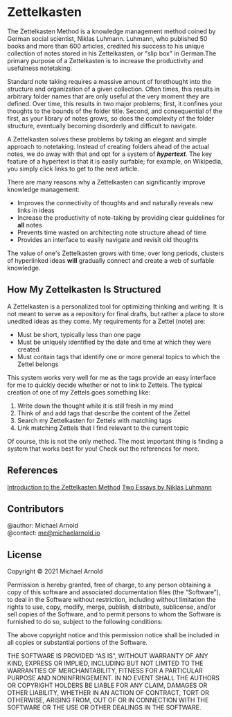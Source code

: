 # Zettelkasten
The Zettelkasten Method is a knowledge management method coined by German social
scientist, Niklas Luhmann. Luhmann, who published 50 books and more than 600
articles, credited his success to his unique collection of notes stored in his
Zettelkasten, or "slip box" in German.The primary purpose of a Zettelkasten is
to increase the productivity and usefulness notetaking.

Standard note taking requires a massive amount of forethought into the structure
and organization of a given collection. Often times, this results in arbitrary
folder names that are only useful at the very moment they are defined. Over time,
this results in two major problems; first, it confines your thoughts to
the bounds of the folder title. Second, and consequential of the first, as your
library of notes grows, so does the complexity of the folder structure,
eventually becoming disorderly and difficult to navigate.

A Zettelkasten solves these problems by taking an elegant and simple approach to
notetaking. Instead of creating folders ahead of the actual notes, we do away
with that and opt for a system of ***hypertext***. The key feature of a
hypertext is that it is easily surfable; for example, on Wikipedia, you simply
click links to get to the next article.

There are many reasons why a Zettelkasten can significantly improve knowledge
management:

* Improves the connectivity of thoughts and and naturally reveals new links in
ideas
* Increase the productivity of note-taking by providing clear guidelines for
**all** notes
* Prevents time wasted on architecting note structure ahead of time
* Provides an interface to easily navigate and revisit old thoughts

The value of one's Zettelkasten grows with time; over long periods, clusters of 
hyperlinked ideas **will** gradually connect and create a web of surfable
knowledge.


## How My Zettelkasten Is Structured
A Zettelkasten is a personalized tool for optimizing thinking and writing. It is 
not meant to serve as a repository for final drafts, but rather a place to store
unedited ideas as they come. My requirements for a Zettel (note) are:

* Must be short, typically less than one page
* Must be uniquely identified by the date and time at which they were created
* Must contain tags that identify one or more general topics to which the Zettel
belongs

This system works very well for me as the tags provide an easy interface for me
to quickly decide whether or not to link to Zettels. The typical creation of one
of my Zettels goes something like: 

1. Write down the thought while it is still fresh in my mind
1. Think of and add tags that describe the content of the Zettel
1. Search my Zettelkasten for Zettels with matching tags
1. Link matching Zettels that I find relevant to the current topic

Of course, this is not the only method. The most important thing is finding a 
system that works best for you! Check out the references for more.


## References
[Introduction to the Zettelkasten Method](https://zettelkasten.de/introduction/#starting-now)
[Two Essays by Niklas Luhmann](https://luhmann.surge.sh/)


## Contributors
@author: Michael Arnold \
@contact: me@michaelarnold.io

## License
Copyright © 2021 Michael Arnold

Permission is hereby granted, free of charge, to any person obtaining a copy of this software and associated documentation files (the “Software”), to deal in the Software without restriction, including without limitation the rights to use, copy, modify, merge, publish, distribute, sublicense, and/or sell copies of the Software, and to permit persons to whom the Software is furnished to do so, subject to the following conditions:

The above copyright notice and this permission notice shall be included in all copies or substantial portions of the Software.

THE SOFTWARE IS PROVIDED “AS IS”, WITHOUT WARRANTY OF ANY KIND, EXPRESS OR IMPLIED, INCLUDING BUT NOT LIMITED TO THE WARRANTIES OF MERCHANTABILITY, FITNESS FOR A PARTICULAR PURPOSE AND NONINFRINGEMENT. IN NO EVENT SHALL THE AUTHORS OR COPYRIGHT HOLDERS BE LIABLE FOR ANY CLAIM, DAMAGES OR OTHER LIABILITY, WHETHER IN AN ACTION OF CONTRACT, TORT OR OTHERWISE, ARISING FROM, OUT OF OR IN CONNECTION WITH THE SOFTWARE OR THE USE OR OTHER DEALINGS IN THE SOFTWARE.

